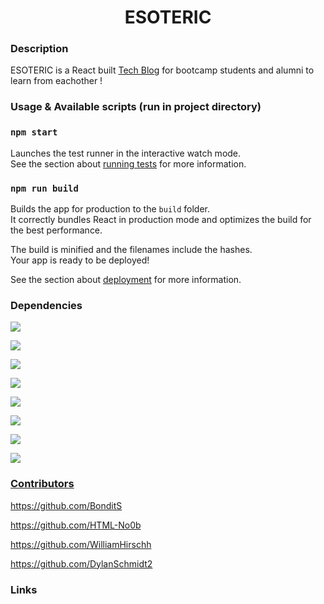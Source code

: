 <h1 align="center">ESOTERIC 
        
### Description
ESOTERIC is a React built <ins>Tech Blog</ins> for bootcamp students and alumni to learn from eachother !

### Usage & Available scripts (run in project directory)

### `npm start`
 
Launches the test runner in the interactive watch mode.\
See the section about [running tests](https://facebook.github.io/create-react-app/docs/running-tests) for more information.

### `npm run build`

Builds the app for production to the `build` folder.\
It correctly bundles React in production mode and optimizes the build for the best performance.

The build is minified and the filenames include the hashes.\
Your app is ready to be deployed!

See the section about [deployment](https://facebook.github.io/create-react-app/docs/deployment) for more information.
        
        
### Dependencies
         
<a href="https://www.npmjs.com/package/apollo-server"><img src="https://img.shields.io/badge/Apollo--Server-v3.6.2-red" />
         
<a href="https://jwt.io/"><img src="https://img.shields.io/badge/JWT-v9.0.0-red" />
                                                                                
<a href="https://www.npmjs.com/package/express"><img src="https://img.shields.io/badge/Express-v4.18.2-red" />  
                                                                                                           
                                                                                                           
<a href="https://www.npmjs.com/package/express-validator"><img src="https://img.shields.io/badge/Express%20Validator-v6.14.3-red" /> 
                                                                                                                                 
<a href="https://www.npmjs.com/package/mongoose"><img src="https://img.shields.io/badge/Mongoose-v5.9.10-red" />                                                                                                                           
        
<a href="https://www.npmjs.com/package/gravatar"><img src="https://img.shields.io/badge/Gravatar-v1.8.2-red" />    
        
<a href="https://www.npmjs.com/package/bcrypt"><img src="https://img.shields.io/badge/BcryptJS-v2.4.3-red" />   
        
<a href="https://www.npmjs.com/package/nodemon"><img src="https://img.shields.io/badge/Nodemon-v2.0.20-red" /> 
               
### Contributors
                                                      
https://github.com/BonditS
        
https://github.com/HTML-No0b
        
https://github.com/WilliamHirschh

https://github.com/DylanSchmidt2


### Links
